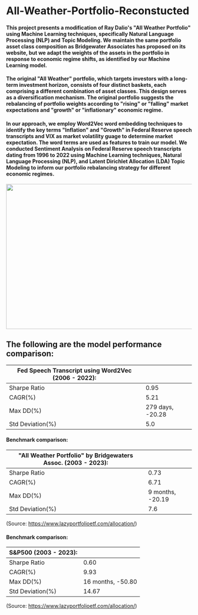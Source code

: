 # All-Weather-Portfolio-Reconstucted

#### This project presents a modification of Ray Dalio's "All Weather Portfolio" using Machine Learning techniques, specifically Natural Language Processing (NLP) and Topic Modeling. We maintain the same portfolio asset class composition as Bridgewater Associates has proposed on its website, but we adapt the weights of the assets in the portfolio in response to economic regime shifts, as identified by our Machine Learning model.

#### The original "All Weather" portfolio, which targets investors with a long-term investment horizon, consists of four distinct baskets, each comprising a different combination of asset classes. This design serves as a diversification mechanism. The original portfolio suggests the rebalancing of portfolio weights according to "rising" or "falling" market expectations and "growth" or "inflationary" economic regime.

#### In our approach, we employ Word2Vec word embedding techniques to identify the key terms "Inflation" and "Growth" in Federal Reserve speech transcripts and VIX as market volatility guage to determine market expectation. The word terms are used as features to train our model. We conducted Sentiment Analysis on Federal Reserve speech transcripts dating from 1996 to 2022 using Machine Learning techniques, Natural Language Processing (NLP), and Latent Dirichlet Allocation (LDA) Topic Modeling to inform our portfolio rebalancing strategy for different economic regimes.


<img src="https://github.com/swhy0913/All-Weather-Portfolio-Reconstucted/assets/19575677/54793bcc-f3d7-484e-a028-bfee63502f89" width="566.5" height="393.5">

## The following are the model performance comparison:

| Fed Speech Transcript using Word2Vec (2006 - 2022): |                  |
|-----------------------------------------------------|------------------|
| Sharpe Ratio                                        | 0.95             |
| CAGR(%)                                             | 5.21             |
| Max DD(%)                                           | 279 days, -20.28 |
| Std Deviation(%)                                    | 5.0              |

#### Benchmark comparison: 

| "All Weather Portfolio" by Bridgewaters Assoc. (2003 - 2023): |                  |
|---------------------------------------------------------------|------------------|
| Sharpe Ratio                                                  | 0.73             |
| CAGR(%)                                                       | 6.71             |
| Max DD(%)                                                     | 9 months, -20.19 |
| Std Deviation(%)                                              | 7.6              |

(Source: https://www.lazyportfolioetf.com/allocation/)

#### Benchmark comparison: 

| S&P500 (2003 - 2023): |                   |
|-----------------------|-------------------|
| Sharpe Ratio          | 0.60              |
| CAGR(%)               | 9.93              |
| Max DD(%)             | 16 months, -50.80 |
| Std Deviation(%)      | 14.67             |

(Source: https://www.lazyportfolioetf.com/allocation/)
